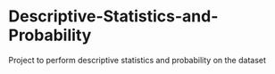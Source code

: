 # Descriptive-Statistics-and-Probability
Project to perform descriptive statistics and probability on the dataset
